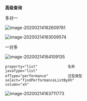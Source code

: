 **高级查询**

多对一

![image-20200214162609781](https://ae01.alicdn.com/kf/H5dac9837c56e47e6a4738b36d2f989d32.png)

![image-20200214163009574](https://ae01.alicdn.com/kf/Hd0822ad6084f46bcb1ab993732d6c0a73.png)



一对多

![image-20200214164109135](https://ae01.alicdn.com/kf/H8fda937c5eff402fb684533964f90584D.png)

```
property="list"              名称
javaType="list"              
ofType="performance"         泛型类型
select="findPerformanceListByXh"     
column="xh"    
```



![image-20200214163711773](https://ae01.alicdn.com/kf/Hb6f0b3e34b1040c78066d5c372f3a135d.png)










